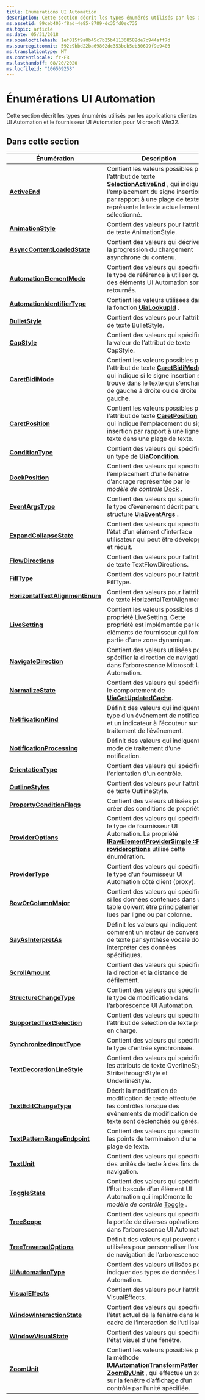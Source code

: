 ```yaml
---
title: Énumérations UI Automation
description: Cette section décrit les types énumérés utilisés par les applications clientes UI Automation et le fournisseur UI Automation pour Microsoft Win32.
ms.assetid: 99ceb405-f8ad-4e85-8789-dc35fd0ec735
ms.topic: article
ms.date: 05/31/2018
ms.openlocfilehash: 1ef815f9a0b45c7b25b411368582de7c944aff7d
ms.sourcegitcommit: 592c9bbd22ba69802dc353bcb5eb30699f9e9403
ms.translationtype: MT
ms.contentlocale: fr-FR
ms.lasthandoff: 08/20/2020
ms.locfileid: "106509258"
---
```

# <a name="ui-automation-enumerations"></a>Énumérations UI Automation

Cette section décrit les types énumérés utilisés par les applications clientes UI Automation et le fournisseur UI Automation pour Microsoft Win32.

## <a name="in-this-section"></a>Dans cette section



| Énumération                                                                        | Description                                                                                                                                                                                                                                                          |
|------------------------------------------------------------------------------------|----------------------------------------------------------------------------------------------------------------------------------------------------------------------------------------------------------------------------------------------------------------------|
| [**ActiveEnd**](/windows/desktop/api/uiautomationcore/ne-uiautomationcore-activeend)<br/>                               | Contient les valeurs possibles pour l’attribut de texte [**SelectionActiveEnd**](uiauto-textattribute-ids.md) , qui indique l’emplacement du signe insertion par rapport à une plage de texte qui représente le texte actuellement sélectionné.<br/> |
| [**AnimationStyle**](/windows/desktop/api/UIAutomationCore/ne-uiautomationcore-animationstyle)<br/>                     | Contient des valeurs pour l’attribut de texte AnimationStyle.<br/>                                                                                                                                                                                                    |
| [**AsyncContentLoadedState**](/windows/desktop/api/UIAutomationCoreApi/ne-uiautomationcoreapi-asynccontentloadedstate)<br/>   | Contient des valeurs qui décrivent la progression du chargement asynchrone du contenu.<br/>                                                                                                                                                                            |
| [**AutomationElementMode**](/windows/desktop/api/UIAutomationClient/ne-uiautomationclient-automationelementmode)<br/>       | Contient des valeurs qui spécifient le type de référence à utiliser quand des éléments UI Automation sont retournés.<br/>                                                                                                                                                          |
| [**AutomationIdentifierType**](/windows/desktop/api/UIAutomationCoreApi/ne-uiautomationcoreapi-automationidentifiertype)<br/>         | Contient les valeurs utilisées dans la fonction [**UiaLookupId**](/windows/desktop/api/UIAutomationCoreApi/nf-uiautomationcoreapi-uialookupid) .<br/>                                                                                                                                                                   |
| [**BulletStyle**](/windows/desktop/api/UIAutomationCore/ne-uiautomationcore-bulletstyle)<br/>                           | Contient des valeurs pour l’attribut de texte BulletStyle.<br/>                                                                                                                                                                                                       |
| [**CapStyle**](/windows/desktop/api/UIAutomationCore/ne-uiautomationcore-capstyle)<br/>                                 | Contient des valeurs qui spécifient la valeur de l’attribut de texte CapStyle.<br/>                                                                                                                                                                                    |
| [**CaretBidiMode**](/windows/desktop/api/uiautomationcore/ne-uiautomationcore-caretbidimode)<br/>                       | Contient les valeurs possibles pour l’attribut de texte [**CaretBidiMode**](uiauto-textattribute-ids.md) , qui indique si le signe insertion se trouve dans le texte qui s’enchaîne de gauche à droite ou de droite à gauche.<br/>                        |
| [**CaretPosition**](/windows/desktop/api/uiautomationcore/ne-uiautomationcore-caretposition)<br/>                       | Contient les valeurs possibles pour l’attribut de texte [**CaretPosition**](uiauto-textattribute-ids.md) , qui indique l’emplacement du signe insertion par rapport à une ligne de texte dans une plage de texte.<br/>                                     |
| [**ConditionType**](/windows/desktop/api/UIAutomationCoreApi/ne-uiautomationcoreapi-conditiontype)<br/>                       | Contient des valeurs qui spécifient un type de [**UiaCondition**](/windows/desktop/api/UIAutomationCoreApi/ns-uiautomationcoreapi-uiacondition).<br/>                                                                                                                                                                 |
| [**DockPosition**](/windows/desktop/api/UIAutomationCore/ne-uiautomationcore-dockposition)<br/>                            | Contient des valeurs qui spécifient l’emplacement d’une fenêtre d’ancrage représentée par le *modèle de contrôle* [Dock](uiauto-implementingdock.md) .<br/>                                                                                                                   |
| [**EventArgsType**](/windows/desktop/api/UIAutomationCoreApi/ne-uiautomationcoreapi-eventargstype)<br/>                       | Contient des valeurs qui spécifient le type d’événement décrit par une structure [**UiaEventArgs**](/windows/desktop/api/UIAutomationCoreApi/ns-uiautomationcoreapi-uiaeventargs) .<br/>                                                                                                                                   |
| [**ExpandCollapseState**](/windows/desktop/api/UIAutomationCore/ne-uiautomationcore-expandcollapsestate)<br/>           | Contient des valeurs qui spécifient l’état d’un élément d’interface utilisateur qui peut être développé et réduit.<br/>                                                                                                                                                                |
| [**FlowDirections**](/windows/desktop/api/UIAutomationCore/ne-uiautomationcore-flowdirections)<br/>                     | Contient des valeurs pour l’attribut de texte TextFlowDirections. <br/>                                                                                                                                                                                               |
| [**FillType**](/windows/desktop/api/UIAutomationCore/ne-uiautomationcore-filltype)<br/>                                 | Contient des valeurs pour l’attribut FillType.<br/>                                                                                                                                                                                                               |
| [**HorizontalTextAlignmentEnum**](/previous-versions/windows/desktop/legacy/ee671233(v=vs.85))<br/>   | Contient des valeurs pour l’attribut de texte HorizontalTextAlignment.<br/>                                                                                                                                                                                           |
| [**LiveSetting**](/windows/desktop/api/uiautomationcore/ne-uiautomationcore-livesetting)<br/>                           | Contient les valeurs possibles de la propriété LiveSetting. Cette propriété est implémentée par les éléments de fournisseur qui font partie d’une zone dynamique.<br/>                                                                                                                  |
| [**NavigateDirection**](/windows/desktop/api/UIAutomationCore/ne-uiautomationcore-navigatedirection)<br/>                          | Contient des valeurs utilisées pour spécifier la direction de navigation dans l’arborescence Microsoft UI Automation.<br/>                                                                                                                                                      |
| [**NormalizeState**](/windows/desktop/api/UIAutomationCoreApi/ne-uiautomationcoreapi-normalizestate)<br/>                     | Contient des valeurs qui spécifient le comportement de [**UiaGetUpdatedCache**](/windows/desktop/api/UIAutomationCoreApi/nf-uiautomationcoreapi-uiagetupdatedcache).<br/>                                                                                                                                             |
| [**NotificationKind**](/windows/win32/api/uiautomationcore/ne-uiautomationcore-notificationkind)<br/>                     | Définit des valeurs qui indiquent le type d’un événement de notification et un indicateur à l’écouteur sur le traitement de l’événement.<br/>                                                                                                                              |
| [**NotificationProcessing**](/windows/win32/api/uiautomationcore/ne-uiautomationcore-notificationprocessing)<br/>         | Définit des valeurs qui indiquent le mode de traitement d’une notification.<br/>                                                                                                                                                                                      |
| [**OrientationType**](/windows/desktop/api/UIAutomationCore/ne-uiautomationcore-orientationtype)<br/>                       | Contient des valeurs qui spécifient l'orientation d'un contrôle.<br/>                                                                                                                                                                                                |
| [**OutlineStyles**](/windows/desktop/api/UIAutomationCore/ne-uiautomationcore-outlinestyles)<br/>                       | Contient des valeurs pour l’attribut de texte OutlineStyle.<br/>                                                                                                                                                                                                      |
| [**PropertyConditionFlags**](/windows/desktop/api/UIAutomationClient/ne-uiautomationclient-propertyconditionflags)<br/>     | Contient des valeurs utilisées pour créer des conditions de propriété.<br/>                                                                                                                                                                                                     |
| [**ProviderOptions**](/windows/desktop/api/UIAutomationCore/ne-uiautomationcore-provideroptions)<br/>                       | Contient des valeurs qui spécifient le type de fournisseur UI Automation. La propriété [**IRawElementProviderSimple ::P rovideroptions**](/windows/desktop/api/UIAutomationCore/nf-uiautomationcore-irawelementprovidersimple-get_provideroptions) utilise cette énumération.<br/>                                               |
| [**ProviderType**](/windows/desktop/api/UIAutomationCoreApi/ne-uiautomationcoreapi-providertype)<br/>                         | Contient des valeurs qui spécifient le type d’un fournisseur UI Automation côté client (proxy).<br/>                                                                                                                                                                    |
| [**RowOrColumnMajor**](/windows/desktop/api/UIAutomationCore/ne-uiautomationcore-roworcolumnmajor)<br/>                 | Contient des valeurs qui spécifient si les données contenues dans une table doivent être principalement lues par ligne ou par colonne.<br/>                                                                                                                                                        |
| [**SayAsInterpretAs**](/windows/desktop/api/UIAutomationCore/ne-uiautomationcore-sayasinterpretas)<br/>                     | Définit les valeurs qui indiquent comment un moteur de conversion de texte par synthèse vocale doit interpréter des données spécifiques.<br/>                                                                                                                                                              |
| [**ScrollAmount**](/windows/desktop/api/UIAutomationCore/ne-uiautomationcore-scrollamount)<br/>                             | Contient des valeurs qui spécifient la direction et la distance de défilement.<br/>                                                                                                                                                                                        |
| [**StructureChangeType**](/windows/desktop/api/UIAutomationCore/ne-uiautomationcore-structurechangetype)<br/>           | Contient des valeurs qui spécifient le type de modification dans l’arborescence UI Automation.<br/>                                                                                                                                                                      |
| [**SupportedTextSelection**](/windows/desktop/api/UIAutomationCore/ne-uiautomationcore-supportedtextselection)<br/>     | Contient des valeurs qui spécifient l’attribut de sélection de texte pris en charge.<br/>                                                                                                                                                                                      |
| [**SynchronizedInputType**](/windows/desktop/api/UIAutomationCore/ne-uiautomationcore-synchronizedinputtype)<br/>       | Contient des valeurs qui spécifient le type d'entrée synchronisée.<br/>                                                                                                                                                                                              |
| [**TextDecorationLineStyle**](/windows/desktop/api/UIAutomationCore/ne-uiautomationcore-textdecorationlinestyle)<br/>              | Contient des valeurs qui spécifient les attributs de texte OverlineStyle, StrikethroughStyle et UnderlineStyle.<br/>                                                                                                                                                   |
| [**TextEditChangeType**](/windows/desktop/api/UIAutomationCore/ne-uiautomationcore-texteditchangetype)<br/>             | Décrit la modification de modification de texte effectuée par les contrôles lorsque des événements de modification de texte sont déclenchés ou gérés.<br/>                                                                                                                                                |
| [**TextPatternRangeEndpoint**](/windows/desktop/api/UIAutomationCore/ne-uiautomationcore-textpatternrangeendpoint)<br/> | Contient des valeurs qui spécifient les points de terminaison d’une plage de texte.<br/>                                                                                                                                                                                               |
| [**TextUnit**](/windows/desktop/api/UIAutomationCore/ne-uiautomationcore-textunit)<br/>                                 | Contient des valeurs qui spécifient des unités de texte à des fins de navigation.<br/>                                                                                                                                                                                |
| [**ToggleState**](/windows/desktop/api/UIAutomationCore/ne-uiautomationcore-togglestate)<br/>                               | Contient des valeurs qui spécifient l’État bascule d’un élément UI Automation qui implémente le *modèle de contrôle* [Toggle](uiauto-implementingtoggle.md) .<br/>                                                                                                   |
| [**TreeScope**](/windows/desktop/api/UIAutomationClient/ne-uiautomationclient-treescope)<br/>                               | Contient des valeurs qui spécifient la portée de diverses opérations dans l’arborescence UI Automation.<br/>                                                                                                                                                                   |
| [**TreeTraversalOptions**](/windows/win32/api/uiautomationcoreapi/ne-uiautomationcoreapi-treetraversaloptions)<br/>             | Définit des valeurs qui peuvent être utilisées pour personnaliser l’ordre de navigation de l’arborescence.<br/>                                                                                                                                                                                       |
| [**UIAutomationType**](/windows/desktop/api/UIAutomationCore/ne-uiautomationcore-uiautomationtype)<br/>                 | Contient des valeurs utilisées pour indiquer des types de données UI Automation.<br/>                                                                                                                                                                                                |
| [**VisualEffects**](/windows/desktop/api/UIAutomationCore/ne-uiautomationcore-visualeffects)<br/>                       | Contient des valeurs pour l’attribut VisualEffects.<br/>                                                                                                                                                                                                          |
| [**WindowInteractionState**](/windows/desktop/api/UIAutomationCore/ne-uiautomationcore-windowinteractionstate)<br/>     | Contient des valeurs qui spécifient l’état actuel de la fenêtre dans le cadre de l’interaction de l’utilisateur.<br/>                                                                                                                                                            |
| [**WindowVisualState**](/windows/desktop/api/UIAutomationCore/ne-uiautomationcore-windowvisualstate)<br/>               | Contient des valeurs qui spécifient l'état visuel d'une fenêtre.<br/>                                                                                                                                                                                                |
| [**ZoomUnit**](/windows/desktop/api/UIAutomationCore/ne-uiautomationcore-zoomunit)<br/>                                     | Contient les valeurs possibles pour la méthode [**IUIAutomationTransformPattern2 :: ZoomByUnit**](/windows/desktop/api/UIAutomationClient/nf-uiautomationclient-iuiautomationtransformpattern2-zoombyunit) , qui effectue un zoom sur la fenêtre d’affichage d’un contrôle par l’unité spécifiée.<br/>                                              |



 

 

